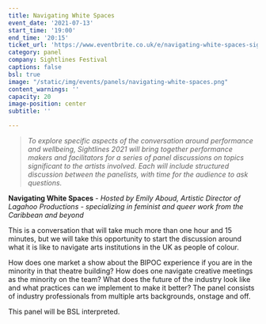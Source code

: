 ```yaml
---
title: Navigating White Spaces
event_date: '2021-07-13'
start_time: '19:00'
end_time: '20:15'
ticket_url: 'https://www.eventbrite.co.uk/e/navigating-white-spaces-sightlines-panel-discussions-tickets-162472841643'
category: panel
company: Sightlines Festival
captions: false
bsl: true
image: "/static/img/events/panels/navigating-white-spaces.png"
content_warnings: ''
capacity: 20
image-position: center
subtitle: ''

---
```


> _To explore specific aspects of the conversation around performance and wellbeing, Sightlines 2021 will bring together performance makers and facilitators for a series of panel discussions on topics significant to the artists involved. Each will include structured discussion between the panelists, with time for the audience to ask questions._ 

**Navigating White Spaces** - _Hosted by Emily Aboud, Artistic Director of Lagahoo Productions - specializing in feminist and queer work from the Caribbean and beyond_ 

This is a conversation that will take much more than one hour and 15 minutes, but we will take this opportunity to start the discussion around what it is like to navigate arts institutions in the UK as people of colour. 

How does one market a show about the BIPOC experience if you are in the minority in that theatre building? How does one navigate creative meetings as the minority on the team? What does the future of the industry look like and what practices can we implement to make it better? The panel consists of industry professionals from multiple arts backgrounds, onstage and off. 

This panel will be BSL interpreted.
